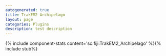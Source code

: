 ```yaml
---
autogenerated: true
title: TrakEM2 Archipelago
layout: page
categories: Plugins
description: test description
---
```


{% include component-stats content='sc.fiji:TrakEM2\_Archipelago' %}{% include stub%}



